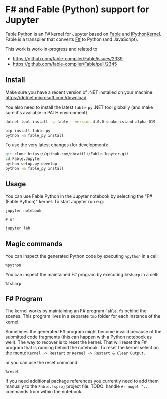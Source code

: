 # F# and Fable (Python) support for Jupyter

Fable Python is an F# kernel for Jupyter based on [Fable](https://fable.io) and
[IPythonKernel](https://github.com/ipython/ipykernel). Fable is a transpiler
that converts [F#](https://fsharp.org) to Python (and JavaScript).

This work is work-in-progress and related to

- https://github.com/fable-compiler/Fable/issues/2339
- https://github.com/fable-compiler/Fable/pull/2345

## Install

Make sure you have a recent version of .NET installed on your machine:
https://dotnet.microsoft.com/download

You also need to install the latest `fable-py` .NET tool globally (and
make sure it's available in PATH environment)

```sh
dotnet tool install -g fable --version 4.0.0-snake-island-alpha-019

pip install fable-py
python -m fable_py install
```

To use the very latest changes (for development):

```sh
git clone https://github.com/dbrattli/Fable.Jupyter.git
cd Fable.Jupyter
python setup.py develop
python -m fable_py install
```

## Usage

You can use Fable Python in the Jupyter notebook by selecting the "F#
(Fable Python)" kernel. To start Jupyter run e.g:

```shell
jupyter notebook

# or

jupyter lab
```

## Magic commands

You can inspect the generated Python code by executing `%python` in a cell:

```
%python
```

You can inspect the maintained F# program by executing `%fsharp` in a cell:

```
%fsharp
```

## F# Program

The kernel works by maintaining an F# program `Fable.fs` behind the
scenes. This program lives in a separate `tmp` folder for each instance
of the kernel.

Sometimes the generated F# program might become invalid because of the
submitted code fragments (this can happen with a Python notebook as well).
The way to recover is to reset the kernel. That will reset the F#
program that is running behind the notebook. To reset the kernel select
on the menu: `Kernel -> Restart` or `Kernel -> Restart & Clear Output`.

or you can use the reset command:

```
%reset
```

If you need additional package references you currently need to add them
manually to the `Fable.fsproj` project file. TODO: handle `#r nuget "...` commands from within the notebook.
